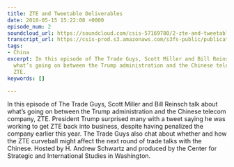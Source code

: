 ```yaml
---
title: ZTE and Tweetable Deliverables
date: 2018-05-15 15:22:08 +0000
episode_num: 2
soundcloud_url: https://soundcloud.com/csis-57169780/2-zte-and-tweetable?in=csis-57169780/sets/the-trade-guys
transcript_url: https://csis-prod.s3.amazonaws.com/s3fs-public/publication/180730_Tweetable_Deliverables.pdf?pAEE3d6H8RIGgVBTQZZDTqoOLnXEfwVG
tags:
- China
excerpt: In this episode of The Trade Guys, Scott Miller and Bill Reinsch talk about
  what’s going on between the Trump administration and the Chinese telecom company,
  ZTE.
keywords: []

---
```

In this episode of The Trade Guys, Scott Miller and Bill Reinsch talk about what’s going on between the Trump administration and the Chinese telecom company, ZTE. President Trump surprised many with a tweet saying he was working to get ZTE back into business, despite having penalized the company earlier this year. The Trade Guys also chat about whether and how the ZTE curveball might affect the next round of trade talks with the Chinese. Hosted by H. Andrew Schwartz and produced by the Center for Strategic and International Studies in Washington.